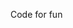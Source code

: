 Code for fun

<!---
rifan-firdhaus/rifan-firdhaus is a ✨ special ✨ repository because its `README.md` (this file) appears on your GitHub profile.
You can click the Preview link to take a look at your changes.
--->
